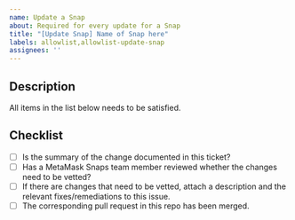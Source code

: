 ```yaml
---
name: Update a Snap
about: Required for every update for a Snap
title: "[Update Snap] Name of Snap here"
labels: allowlist,allowlist-update-snap
assignees: ''
---
```


## Description

All items in the list below needs to be satisfied.

## Checklist

- [ ] Is the summary of the change documented in this ticket?
- [ ] Has a MetaMask Snaps team member reviewed whether the changes need to be vetted?
- [ ] If there are changes that need to be vetted, attach a description and the relevant fixes/remediations to this issue.
- [ ] The corresponding pull request in this repo has been merged.
